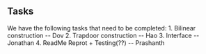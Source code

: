 <h2>Tasks</h2> 
We have the following tasks that need to be completed: 
	1. Bilinear construction -- Dov 
	2. Trapdoor construction -- Hao 
	3. Interface -- Jonathan 
	4. ReadMe Reprot + Testing(??) -- Prashanth 



